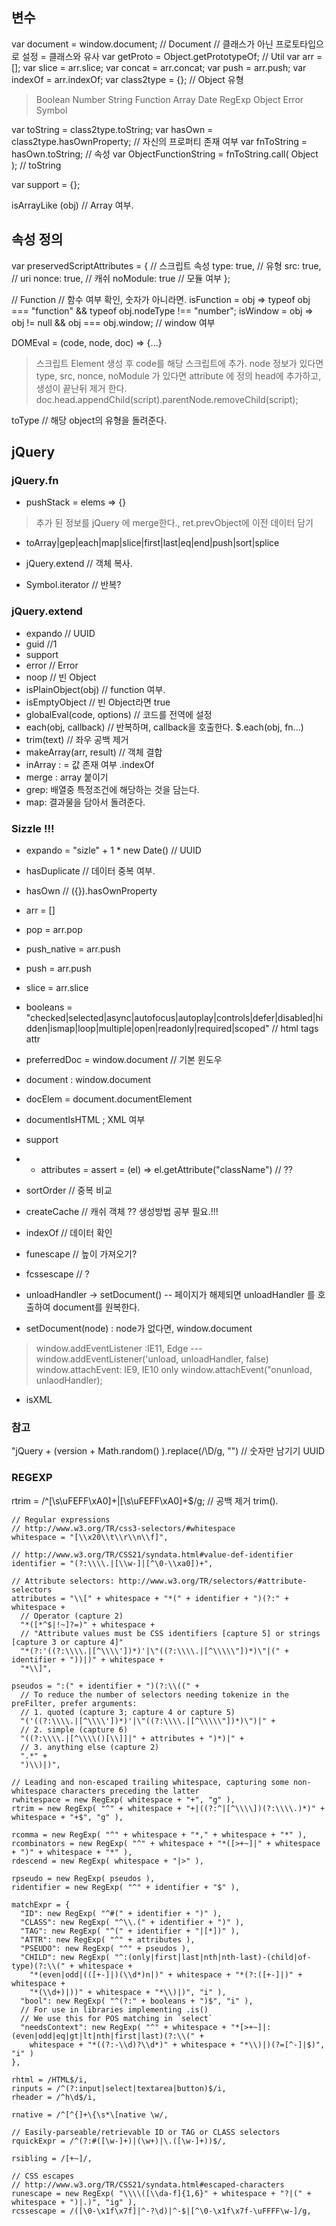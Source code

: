 ## 변수
var document = window.document; // Document
// 클래스가 아닌 프로토타입으로 설정 = 클래스와 유사
var getProto = Object.getPrototypeOf;
// Util 
var arr = [];
var slice = arr.slice;
var concat = arr.concat;
var push = arr.push;
var indexOf = arr.indexOf;
var class2type = {}; // Object 유형
> Boolean Number String Function Array Date RegExp Object Error Symbol

var toString = class2type.toString;
var hasOwn = class2type.hasOwnProperty; // 자신의 프로퍼티 존재 여부
var fnToString = hasOwn.toString; // 속성
var ObjectFunctionString = fnToString.call( Object ); // toString

var support = {};

isArrayLike (obj) // Array 여부.


## 속성 정의
var preservedScriptAttributes = { // 스크립트 속성
  type: true, // 유형
  src: true, // uri
  nonce: true, // 캐쉬
  noModule: true // 모듈 여부
};

// Function 
// 함수 여부 확인, 숫자가 아니라면.
isFunction = obj => typeof obj === "function" && typeof obj.nodeType !== "number";
isWindow = obj => obj != null && obj === obj.window; // window 여부

DOMEval = (code, node, doc) => {...}
> 스크립트 Element 생성 후 code를 해당 스크립트에 추가. 
> node 정보가 있다면 type, src, nonce, noModule 가 있다면 attribute 에 정의 
> head에 추가하고, 생성이 끝난뒤 제거 한다.
> doc.head.appendChild(script).parentNode.removeChild(script);

toType // 해당 object의 유형을 돌려준다.


## jQuery
### jQuery.fn

* pushStack = elems => {} 
> 추가 된 정보를 jQuery 에 merge한다., ret.prevObject에 이전 데이터 담기
* toArray|gep|each|map|slice|first|last|eq|end|push|sort|splice

* jQuery.extend  // 객체 복사.
* Symbol.iterator // 반복?

### jQuery.extend
* expando // UUID
* guid //1 
* support 
* error // Error
* noop // 빈 Object
* isPlainObject(obj) // function 여부.
* isEmptyObject // 빈 Object라면 true
* globalEval(code, options) // 코드를 전역에 설정
* each(obj, callback) // 반복하며, callback을 호출한다. $.each(obj, fn...)
* trim(text) // 좌우 공백 제거
* makeArray(arr, result) // 객체 결합
* inArray : = 값 존재 여부 .indexOf
* merge : array 붙이기
* grep: 배열중 특정조건에 해당하는 것을 담는다.
* map: 결과물을 담아서 돌려준다.

### Sizzle !!!
* expando = "sizle" + 1 * new Date() // UUID
* hasDuplicate // 데이터 중복 여부.
* hasOwn // ({}).hasOwnProperty
* arr = []
* pop = arr.pop
* push_native = arr.push
* push = arr.push
* slice = arr.slice
* booleans = "checked|selected|async|autofocus|autoplay|controls|defer|disabled|hidden|ismap|loop|multiple|open|readonly|required|scoped" // html tags attr
* preferredDoc = window.document // 기본 윈도우
* document : window.document
* docElem = document.documentElement
* documentIsHTML ; XML 여부
* support 
*  - attributes = assert = (el) => el.getAttribute("className") // ??


* sortOrder // 중복 비교
* createCache // 캐쉬 객체 ?? 생성방법 공부 필요.!!!
* indexOf // 데이터 확인
* funescape // 높이 가져오기?
* fcssescape  // ?
* unloadHandler -> setDocument() -- 페이지가 해제되면 unloadHandler 를 호출하여 document를 원복한다.
* setDocument(node) : node가 없다면, window.document
> window.addEventListener :IE11, Edge --- 
>   window.addEventListener('unload, unloadHandler, false)
> window.attachEvent: IE9, IE10 only
>   window.attachEvent("onunload, unlaodHandler);
* isXML

### 참고
"jQuery + (version + Math.random() ).replace(/\D/g, "") // 숫자만 남기기 UUID

### REGEXP
rtrim = /^[\s\uFEFF\xA0]+|[\s\uFEFF\xA0]+$/g; // 공백 제거 trim().

```
// Regular expressions
// http://www.w3.org/TR/css3-selectors/#whitespace
whitespace = "[\\x20\\t\\r\\n\\f]",

// http://www.w3.org/TR/CSS21/syndata.html#value-def-identifier
identifier = "(?:\\\\.|[\\w-]|[^\0-\\xa0])+",

// Attribute selectors: http://www.w3.org/TR/selectors/#attribute-selectors
attributes = "\\[" + whitespace + "*(" + identifier + ")(?:" + whitespace +
  // Operator (capture 2)
  "*([*^$|!~]?=)" + whitespace +
  // "Attribute values must be CSS identifiers [capture 5] or strings [capture 3 or capture 4]"
  "*(?:'((?:\\\\.|[^\\\\'])*)'|\"((?:\\\\.|[^\\\\\"])*)\"|(" + identifier + "))|)" + whitespace +
  "*\\]",

pseudos = ":(" + identifier + ")(?:\\((" +
  // To reduce the number of selectors needing tokenize in the preFilter, prefer arguments:
  // 1. quoted (capture 3; capture 4 or capture 5)
  "('((?:\\\\.|[^\\\\'])*)'|\"((?:\\\\.|[^\\\\\"])*)\")|" +
  // 2. simple (capture 6)
  "((?:\\\\.|[^\\\\()[\\]]|" + attributes + ")*)|" +
  // 3. anything else (capture 2)
  ".*" +
  ")\\)|)",

// Leading and non-escaped trailing whitespace, capturing some non-whitespace characters preceding the latter
rwhitespace = new RegExp( whitespace + "+", "g" ),
rtrim = new RegExp( "^" + whitespace + "+|((?:^|[^\\\\])(?:\\\\.)*)" + whitespace + "+$", "g" ),

rcomma = new RegExp( "^" + whitespace + "*," + whitespace + "*" ),
rcombinators = new RegExp( "^" + whitespace + "*([>+~]|" + whitespace + ")" + whitespace + "*" ),
rdescend = new RegExp( whitespace + "|>" ),

rpseudo = new RegExp( pseudos ),
ridentifier = new RegExp( "^" + identifier + "$" ),

matchExpr = {
  "ID": new RegExp( "^#(" + identifier + ")" ),
  "CLASS": new RegExp( "^\\.(" + identifier + ")" ),
  "TAG": new RegExp( "^(" + identifier + "|[*])" ),
  "ATTR": new RegExp( "^" + attributes ),
  "PSEUDO": new RegExp( "^" + pseudos ),
  "CHILD": new RegExp( "^:(only|first|last|nth|nth-last)-(child|of-type)(?:\\(" + whitespace +
    "*(even|odd|(([+-]|)(\\d*)n|)" + whitespace + "*(?:([+-]|)" + whitespace +
    "*(\\d+)|))" + whitespace + "*\\)|)", "i" ),
  "bool": new RegExp( "^(?:" + booleans + ")$", "i" ),
  // For use in libraries implementing .is()
  // We use this for POS matching in `select`
  "needsContext": new RegExp( "^" + whitespace + "*[>+~]|:(even|odd|eq|gt|lt|nth|first|last)(?:\\(" +
    whitespace + "*((?:-\\d)?\\d*)" + whitespace + "*\\)|)(?=[^-]|$)", "i" )
},

rhtml = /HTML$/i,
rinputs = /^(?:input|select|textarea|button)$/i,
rheader = /^h\d$/i,

rnative = /^[^{]+\{\s*\[native \w/,

// Easily-parseable/retrievable ID or TAG or CLASS selectors
rquickExpr = /^(?:#([\w-]+)|(\w+)|\.([\w-]+))$/,

rsibling = /[+~]/,

// CSS escapes
// http://www.w3.org/TR/CSS21/syndata.html#escaped-characters
runescape = new RegExp( "\\\\([\\da-f]{1,6}" + whitespace + "?|(" + whitespace + ")|.)", "ig" ),
rcssescape = /([\0-\x1f\x7f]|^-?\d)|^-$|[^\0-\x1f\x7f-\uFFFF\w-]/g,
```
